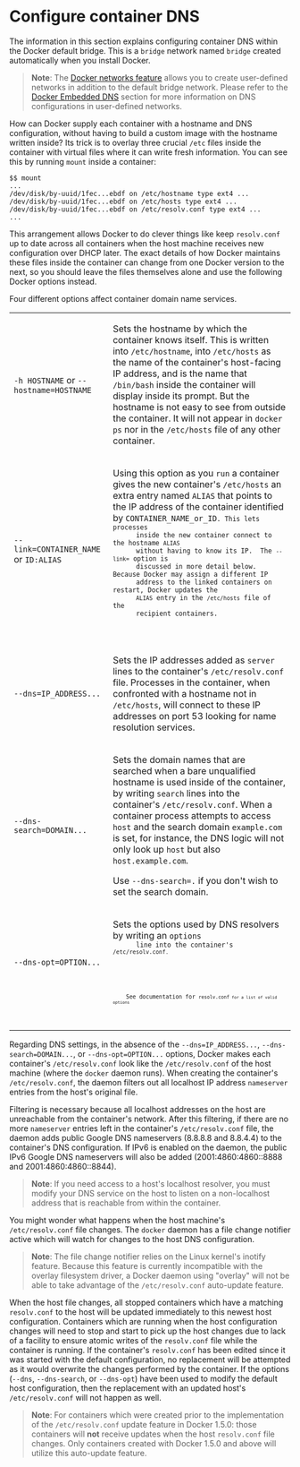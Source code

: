 <!--[metadata]>
+++
title = "Configure container DNS"
description = "Learn how to configure DNS in Docker"
keywords = ["docker, bridge, docker0, network"]
[menu.main]
parent = "smn_networking_def"
+++
<![end-metadata]-->

# Configure container DNS

The information in this section explains configuring container DNS within
the Docker default bridge. This is a `bridge` network named `bridge` created
automatically when you install Docker.  

> **Note**: The [Docker networks feature](../dockernetworks.md) allows you to create user-defined networks in addition to the default bridge network. Please refer to the [Docker Embedded DNS](../configure-dns.md) section for more information on DNS configurations in user-defined networks.

How can Docker supply each container with a hostname and DNS configuration, without having to build a custom image with the hostname written inside?  Its trick is to overlay three crucial `/etc` files inside the container with virtual files where it can write fresh information.  You can see this by running `mount` inside a container:

```
$$ mount
...
/dev/disk/by-uuid/1fec...ebdf on /etc/hostname type ext4 ...
/dev/disk/by-uuid/1fec...ebdf on /etc/hosts type ext4 ...
/dev/disk/by-uuid/1fec...ebdf on /etc/resolv.conf type ext4 ...
...
```

This arrangement allows Docker to do clever things like keep `resolv.conf` up to date across all containers when the host machine receives new configuration over DHCP later.  The exact details of how Docker maintains these files inside the container can change from one Docker version to the next, so you should leave the files themselves alone and use the following Docker options instead.

Four different options affect container domain name services.

<table>
  <tr>
    <td>
    <p>
    <code>-h HOSTNAME</code> or <code>--hostname=HOSTNAME</code>
    </p>
    </td>
    <td>
    <p>
      Sets the hostname by which the container knows itself.  This is written
      into <code>/etc/hostname</code>, into <code>/etc/hosts</code> as the name
      of the container's host-facing IP address, and is the name that
      <code>/bin/bash</code> inside the container will display inside its
      prompt.  But the hostname is not easy to see from outside the container.
      It will not appear in <code>docker ps</code> nor in the
      <code>/etc/hosts</code> file of any other container.
    </p>
    </td>
  </tr>
  <tr>
    <td>
    <p>
    <code>--link=CONTAINER_NAME</code> or <code>ID:ALIAS</code>
    </p>
    </td>
    <td>
    <p>
      Using this option as you <code>run</code> a container gives the new
      container's <code>/etc/hosts</code> an extra entry named
      <code>ALIAS</code> that points to the IP address of the container
      identified by <code>CONTAINER_NAME_or_ID<code>. This lets processes
      inside the new container connect to the hostname <code>ALIAS</code>
      without having to know its IP.  The <code>--link=</code> option is
      discussed in more detail below. Because Docker may assign a different IP
      address to the linked containers on restart, Docker updates the
      <code>ALIAS</code> entry in the <code>/etc/hosts</code> file of the
      recipient containers.   
</p>
    </td>
  </tr>
  <tr>
    <td><p>
    <code>--dns=IP_ADDRESS...</code>
    </p></td>
    <td><p>
     Sets the IP addresses added as <code>server</code> lines to the container's
     <code>/etc/resolv.conf</code> file.  Processes in the container, when
     confronted with a hostname not in <code>/etc/hosts</code>, will connect to
     these IP addresses on port 53 looking for name resolution services.     </p></td>
  </tr>
  <tr>
    <td><p>
    <code>--dns-search=DOMAIN...</code>
    </p></td>
    <td><p>
    Sets the domain names that are searched when a bare unqualified hostname is
    used inside of the container, by writing <code>search</code> lines into the
    container's <code>/etc/resolv.conf</code>. When a container process attempts
    to access <code>host</code> and the search domain <code>example.com</code>
    is set, for instance, the DNS logic will not only look up <code>host</code>
    but also <code>host.example.com</code>.
    </p>
    <p>
    Use <code>--dns-search=.</code> if you don't wish to set the search domain.
    </p>
    </td>
  </tr>
  <tr>
    <td><p>
    <code>--dns-opt=OPTION...</code>
    </p></td>
    <td><p>
      Sets the options used by DNS resolvers by writing an <code>options<code>
      line into the container's <code>/etc/resolv.conf<code>.
    </p>
    <p>
    See documentation for <code>resolv.conf<code> for a list of valid options
    </p></td>
  </tr>
  <tr>
    <td><p></p></td>
    <td><p></p></td>
  </tr>
</table>


Regarding DNS settings, in the absence of the `--dns=IP_ADDRESS...`, `--dns-search=DOMAIN...`, or `--dns-opt=OPTION...` options, Docker makes each container's `/etc/resolv.conf` look like the `/etc/resolv.conf` of the host machine (where the `docker` daemon runs).  When creating the container's `/etc/resolv.conf`, the daemon filters out all localhost IP address `nameserver` entries from the host's original file.

Filtering is necessary because all localhost addresses on the host are unreachable from the container's network.  After this filtering, if there  are no more `nameserver` entries left in the container's `/etc/resolv.conf` file, the daemon adds public Google DNS nameservers (8.8.8.8 and 8.8.4.4) to the container's DNS configuration.  If IPv6 is enabled on the daemon, the public IPv6 Google DNS nameservers will also be added (2001:4860:4860::8888 and 2001:4860:4860::8844).

> **Note**: If you need access to a host's localhost resolver, you must modify your DNS service on the host to listen on a non-localhost address that is reachable from within the container.

You might wonder what happens when the host machine's `/etc/resolv.conf` file changes.  The `docker` daemon has a file change notifier active which will watch for changes to the host DNS configuration.

> **Note**: The file change notifier relies on the Linux kernel's inotify feature. Because this feature is currently incompatible with the overlay filesystem  driver, a Docker daemon using "overlay" will not be able to take advantage of the `/etc/resolv.conf` auto-update feature.

When the host file changes, all stopped containers which have a matching `resolv.conf` to the host will be updated immediately to this newest host configuration.  Containers which are running when the host configuration changes will need to stop and start to pick up the host changes due to lack of a facility to ensure atomic writes of the `resolv.conf` file while the container is running. If the container's `resolv.conf` has been edited since it was started with the default configuration, no replacement will be attempted as it would overwrite the changes performed by the container. If the options (`--dns`, `--dns-search`, or `--dns-opt`) have been used to modify the default host configuration, then the replacement with an updated host's `/etc/resolv.conf` will not happen as well.

> **Note**: For containers which were created prior to the implementation of the `/etc/resolv.conf` update feature in Docker 1.5.0: those containers will **not** receive updates when the host `resolv.conf` file changes. Only containers created with Docker 1.5.0 and above will utilize this auto-update feature.
